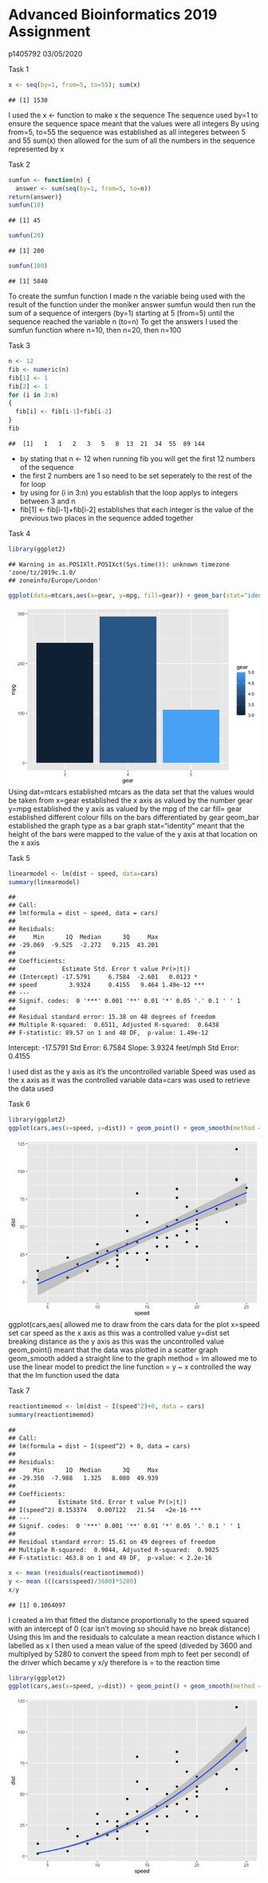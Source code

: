 Advanced Bioinformatics 2019 Assignment
================
p1405792
03/05/2020

Task 1

``` r
x <- seq(by=1, from=5, to=55); sum(x)
```

    ## [1] 1530

I used the x \<- function to make x the sequence The sequence used by=1
to ensure the sequence space meant that the values were all integers By
using from=5, to=55 the sequence was established as all integeres
between 5 and 55 sum(x) then allowed for the sum of all the numbers in
the sequence represented by x

Task 2

``` r
sumfun <- function(n) {
  answer <- sum(seq(by=1, from=5, to=n))
return(answer)}
sumfun(10)
```

    ## [1] 45

``` r
sumfun(20)
```

    ## [1] 200

``` r
sumfun(100)
```

    ## [1] 5040

To create the sumfun function I made n the variable being used with the
result of the function under the moniker answer sumfun would then run
the sum of a sequence of intergers (by=1) starting at 5 (from=5) until
the sequence reached the variable n (to=n) To get the answers I used the
sumfun function where n=10, then n=20, then n=100

Task 3

``` r
n <- 12
fib <- numeric(n)
fib[1] <- 1
fib[2] <- 1
for (i in 3:n)
{
  fib[i] <- fib[i-1]+fib[i-2]
}
fib
```

    ##  [1]   1   1   2   3   5   8  13  21  34  55  89 144

  - by stating that n \<- 12 when running fib you will get the first 12
    numbers of the sequence
  - the first 2 numbers are 1 so need to be set seperately to the rest
    of the for loop
  - by using for (i in 3:n) you establish that the loop applys to
    integers between 3 and n
  - fib\[1\] \<- fib\[i-1\]+fib\[i-2\] establishes that each integer is
    the value of the previous two places in the sequence added together

Task
    4

``` r
library(ggplot2)
```

    ## Warning in as.POSIXlt.POSIXct(Sys.time()): unknown timezone 'zone/tz/2019c.1.0/
    ## zoneinfo/Europe/London'

``` r
ggplot(data=mtcars,aes(x=gear, y=mpg, fill=gear)) + geom_bar(stat="identity")
```

![](Advanced-Bioinformatics-2019-Assignment_files/figure-gfm/unnamed-chunk-4-1.png)<!-- -->
Using dat=mtcars established mtcars as the data set that the values
would be taken from x=gear established the x axis as valued by the
number gear y=mpg established the y axis as valued by the mpg of the car
fill= gear established different colour fills on the bars differentiated
by gear geom\_bar established the graph type as a bar graph
stat=“identity” meant that the height of the bars were mapped to the
value of the y axis at that location on the x axis

Task 5

``` r
linearmodel <- lm(dist ~ speed, data=cars)
summary(linearmodel)
```

    ## 
    ## Call:
    ## lm(formula = dist ~ speed, data = cars)
    ## 
    ## Residuals:
    ##     Min      1Q  Median      3Q     Max 
    ## -29.069  -9.525  -2.272   9.215  43.201 
    ## 
    ## Coefficients:
    ##             Estimate Std. Error t value Pr(>|t|)    
    ## (Intercept) -17.5791     6.7584  -2.601   0.0123 *  
    ## speed         3.9324     0.4155   9.464 1.49e-12 ***
    ## ---
    ## Signif. codes:  0 '***' 0.001 '**' 0.01 '*' 0.05 '.' 0.1 ' ' 1
    ## 
    ## Residual standard error: 15.38 on 48 degrees of freedom
    ## Multiple R-squared:  0.6511, Adjusted R-squared:  0.6438 
    ## F-statistic: 89.57 on 1 and 48 DF,  p-value: 1.49e-12

Intercept: -17.5791 Std Error: 6.7584 Slope: 3.9324 feet/mph Std Error:
0.4155

I used dist as the y axis as it’s the uncontrolled variable Speed was
used as the x axis as it was the controlled variable data=cars was used
to retrieve the data used

Task 6

``` r
library(ggplot2)
ggplot(cars,aes(x=speed, y=dist)) + geom_point() + geom_smooth(method = lm, formula = y ~ x)
```

![](Advanced-Bioinformatics-2019-Assignment_files/figure-gfm/unnamed-chunk-6-1.png)<!-- -->
ggplot(cars,aes( allowed me to draw from the cars data for the plot
x=speed set car speed as the x axis as this was a controlled value
y=dist set breaking distance as the y axis as this was the uncontrolled
value geom\_point() meant that the data was plotted in a scatter graph
geom\_smooth added a straight line to the graph method = lm allowed me
to use the linear model to predict the line function = y ~ x controlled
the way that the lm function used the data

Task 7

``` r
reactiontimemod <- lm(dist ~ I(speed^2)+0, data = cars)
summary(reactiontimemod)
```

    ## 
    ## Call:
    ## lm(formula = dist ~ I(speed^2) + 0, data = cars)
    ## 
    ## Residuals:
    ##     Min      1Q  Median      3Q     Max 
    ## -29.350  -7.988   1.325   8.080  49.939 
    ## 
    ## Coefficients:
    ##            Estimate Std. Error t value Pr(>|t|)    
    ## I(speed^2) 0.153374   0.007122   21.54   <2e-16 ***
    ## ---
    ## Signif. codes:  0 '***' 0.001 '**' 0.01 '*' 0.05 '.' 0.1 ' ' 1
    ## 
    ## Residual standard error: 15.61 on 49 degrees of freedom
    ## Multiple R-squared:  0.9044, Adjusted R-squared:  0.9025 
    ## F-statistic: 463.8 on 1 and 49 DF,  p-value: < 2.2e-16

``` r
x <- mean (residuals(reactiontimemod))
y <- mean (((cars$speed)/3600)*5280)
x/y
```

    ## [1] 0.1064097

I created a lm that fitted the distance proportionally to the speed
squared with an intercept of 0 (car isn’t moving so should have no break
distance) Using this lm and the residuals to calculate a mean reaction
distance which I labelled as x I then used a mean value of the speed
(diveded by 3600 and multiplyed by 5280 to convert the speed from mph to
feet per second) of the driver which became y x/y therefore is = to the
reaction time

``` r
library(ggplot2)
ggplot(cars,aes(x=speed, y=dist)) + geom_point() + geom_smooth(method = lm, formula = y ~ I(x^2) + 0)
```

![](Advanced-Bioinformatics-2019-Assignment_files/figure-gfm/unnamed-chunk-8-1.png)<!-- -->
